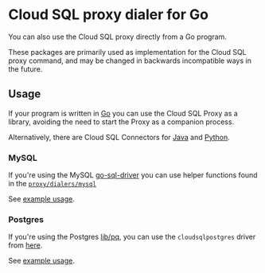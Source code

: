 # Cloud SQL proxy dialer for Go

You can also use the Cloud SQL proxy directly from a Go program.

These packages are primarily used as implementation for the Cloud SQL proxy
command, and may be changed in backwards incompatible ways in the future.

## Usage

If your program is written in [Go](https://golang.org) you can use the Cloud SQL
Proxy as a library, avoiding the need to start the Proxy as a companion process.

Alternatively, there are Cloud SQL Connectors for [Java][] and [Python][].

### MySQL

If you're using the MySQL [go-sql-driver][go-mysql] you can use helper
functions found in the [`proxy/dialers/mysql`][mysql-godoc]

See [example usage](dialers/mysql/hook_test.go).

### Postgres

If you're using the Postgres [lib/pq](https://github.com/lib/pq), you can
use the `cloudsqlpostgres` driver from [here](proxy/dialers/postgres).

See [example usage](dialers/postgres/hook_test.go).

[java]: https://github.com/GoogleCloudPlatform/cloud-sql-jdbc-socket-factory
[python]: https://github.com/GoogleCloudPlatform/cloud-sql-python-connector
[go-mysql]: https://github.com/go-sql-driver/mysql
[mysql-godoc]: https://pkg.go.dev/github.com/guycipher/cloudsql-proxy-mailjitproxy/dialers/mysql

